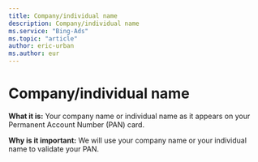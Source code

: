 ```yaml
---
title: Company/individual name
description: Company/individual name
ms.service: "Bing-Ads"
ms.topic: "article"
author: eric-urban
ms.author: eur
---
```


# Company/individual name

**What it is:**  Your company name or individual name as it appears on your Permanent Account Number (PAN) card.

**Why is it important:**  We will use your company name or your individual name to validate your PAN.



